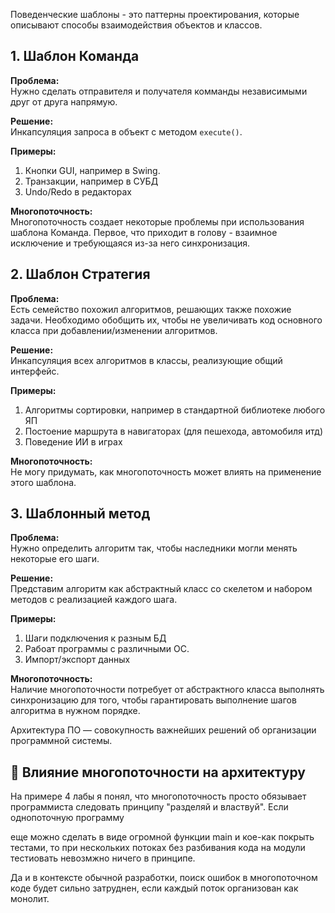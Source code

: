 
Поведенческие шаблоны - это паттерны проектирования, которые описывают способы взаимодействия объектов и классов.


## 1. Шаблон Команда

**Проблема:**  
Нужно сделать отправителя и получателя комманды независимыми друг от друга напрямую.

**Решение:**  
Инкапсуляция запроса в объект с методом `execute()`.

**Примеры:**
1. Кнопки GUI, например в Swing.
2. Транзакции, например в СУБД
3. Undo/Redo в редакторах

**Многопоточность:**  
Многопоточность создает некоторые проблемы при использования шаблона Команда. Первое, что приходит в голову - взаимное исключение и требующаяся из-за него синхронизация.


## 2. Шаблон Стратегия 

**Проблема:**  
Есть семейство похожил алгоритмов, решающих также похожие задачи. Необходимо обобщить их, чтобы не увеличивать код основного класса при добавлении/изменении алгоритмов.

**Решение:**  
Инкапсуляция всех алгоритмов в классы, реализующие общий интерфейс.

**Примеры:**
1. Алгоритмы сортировки, например в стандартной библиотеке любого ЯП
2. Постоение маршрута в навигаторах (для пешехода, автомобиля итд) 
3. Поведение ИИ в играх

**Многопоточность:**  
Не могу придумать, как многопоточность может влиять на применение этого шаблона. 

## 3. Шаблонный метод

**Проблема:**  
Нужно определить алгоритм так, чтобы наследники могли менять некоторые его шаги.

**Решение:**  
Представим алгоритм как абстрактный класс со скелетом и набором методов с реализацией каждого шага.

**Примеры:**
1. Шаги подключения к разным БД
2. Рабоат программы с различными ОС.
3. Импорт/экспорт данных

**Многопоточность:**  
Наличие многопоточности потребует от абстрактного класса выполнять синхронизацию для того, чтобы гарантировать выполнение шагов алгоритма в нужном порядке.


Архитектура ПО — совокупность важнейших решений об организации программной системы.

## 🧵 Влияние многопоточности на архитектуру
На примере 4 лабы я понял, что многопоточность просто обязывает программиста следовать принципу "разделяй и властвуй". Если однопоточную программу 

еще можно сделать в виде огромной функции main и кое-как покрыть тестами, то при нескольких потоках без разбивания кода на модули тестиовать невозмжно ничего в принципе.

Да и в контексте обычной разработки, поиск ошибок в многопоточном коде будет сильно затруднен, если каждый поток организован как монолит.



